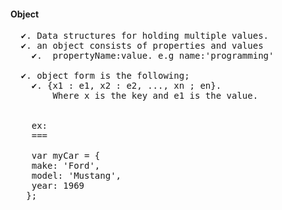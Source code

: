 #### Object
<pre>
  ✔. Data structures for holding multiple values.
  ✔. an object consists of properties and values 
    ✔.  propertyName:value. e.g name:'programming'
    
  ✔. object form is the following;
    ✔. {x1 : e1, x2 : e2, ..., xn ; en}.
        Where x is the key and e1 is the value.
    
    
    ex:
    ===
    
    var myCar = {
    make: 'Ford',
    model: 'Mustang',
    year: 1969
   };
   
</pre>
